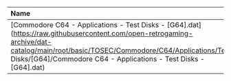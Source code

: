 |Name|Size|
|:---|---:|
|[Commodore C64 - Applications - Test Disks - [G64].dat](https://raw.githubusercontent.com/open-retrogaming-archive/dat-catalog/main/root/basic/TOSEC/Commodore/C64/Applications/Test Disks/[G64]/Commodore C64 - Applications - Test Disks - [G64].dat)|10371|
